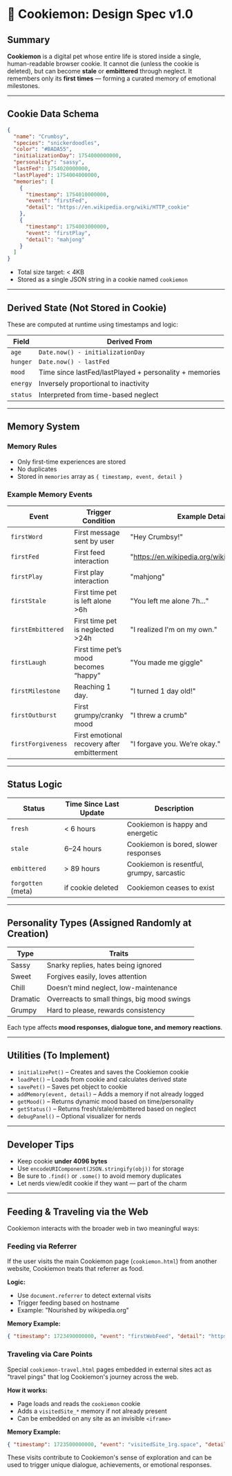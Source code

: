 # 🍪 Cookiemon: Design Spec v1.0

## Summary
**Cookiemon** is a digital pet whose entire life is stored inside a single, human-readable browser cookie. It cannot die (unless the cookie is deleted), but can become **stale** or **embittered** through neglect. It remembers only its **first times** — forming a curated memory of emotional milestones.

---

## Cookie Data Schema

```json
{
  "name": "Crumbsy",
  "species": "snickerdoodles",
  "color": "#BADA55",
  "initializationDay": 1754000000000,
  "personality": "sassy",
  "lastFed": 1754020000000,
  "lastPlayed": 1754004000000,
  "memories": [
    {
      "timestamp": 1754010000000,
      "event": "firstFed",
      "detail": "https://en.wikipedia.org/wiki/HTTP_cookie"
    },
    {
      "timestamp": 1754003000000,
      "event": "firstPlay",
      "detail": "mahjong"
    }
  ]
}
```

- Total size target: < 4KB
- Stored as a single JSON string in a cookie named `cookiemon`

---

## Derived State (Not Stored in Cookie)

These are computed at runtime using timestamps and logic:

| Field       | Derived From                                |
|-------------|----------------------------------------------|
| `age`       | `Date.now() - initializationDay`            |
| `hunger`    | `Date.now() - lastFed`                      |
| `mood`      | Time since lastFed/lastPlayed + personality + memories |
| `energy`    | Inversely proportional to inactivity        |
| `status`    | Interpreted from time-based neglect         |

---

## Memory System

### Memory Rules
- Only first-time experiences are stored
- No duplicates
- Stored in `memories` array as `{ timestamp, event, detail }`

### Example Memory Events

| Event              | Trigger Condition                             | Example Detail                |
|--------------------|-----------------------------------------------|-------------------------------|
| `firstWord`        | First message sent by user                    | "Hey Crumbsy!"                |
| `firstFed`         | First feed interaction                        | "https://en.wikipedia.org/wiki/HTTP_cookie"|
| `firstPlay`        | First play interaction                        | "mahjong"         |
| `firstStale`       | First time pet is left alone >6h              | "You left me alone 7h..."     |
| `firstEmbittered`  | First time pet is neglected >24h              | "I realized I'm on my own."   |
| `firstLaugh`       | First time pet’s mood becomes “happy”         | "You made me giggle"          |
| `firstMilestone`   | Reaching 1 day.                               | "I turned 1 day old!"         |
| `firstOutburst`    | First grumpy/cranky mood                      | "I threw a crumb"             |
| `firstForgiveness` | First emotional recovery after embitterment   | "I forgave you. We’re okay."  |

---

## Status Logic

| Status        | Time Since Last Update     | Description                              |
|---------------|----------------------------|------------------------------------------|
| `fresh`       | < 6 hours                  | Cookiemon is happy and energetic         |
| `stale`       | 6–24 hours                 | Cookiemon is bored, slower responses     |
| `embittered`  | > 89 hours                 | Cookiemon is resentful, grumpy, sarcastic|
| `forgotten` (meta) | if cookie deleted     | Cookiemon ceases to exist                |

---

## Personality Types (Assigned Randomly at Creation)

| Type     | Traits                                         |
|----------|------------------------------------------------|
| Sassy    | Snarky replies, hates being ignored           |
| Sweet    | Forgives easily, loves attention              |
| Chill    | Doesn’t mind neglect, low-maintenance         |
| Dramatic | Overreacts to small things, big mood swings   |
| Grumpy   | Hard to please, rewards consistency           |

Each type affects **mood responses, dialogue tone, and memory reactions**.

---

## Utilities (To Implement)

- `initializePet()` – Creates and saves the Cookiemon cookie
- `loadPet()` – Loads from cookie and calculates derived state
- `savePet()` – Saves pet object to cookie
- `addMemory(event, detail)` – Adds a memory if not already logged
- `getMood()` – Returns dynamic mood based on time/personality
- `getStatus()` – Returns fresh/stale/embittered based on neglect
- `debugPanel()` – Optional visualizer for nerds

---

## Developer Tips

- Keep cookie **under 4096 bytes**
- Use `encodeURIComponent(JSON.stringify(obj))` for storage
- Be sure to `.find()` or `.some()` to avoid memory duplicates
- Let nerds view/edit cookie if they want — part of the charm

---

## Feeding & Traveling via the Web

Cookiemon interacts with the broader web in two meaningful ways:

### Feeding via Referrer

If the user visits the main Cookiemon page (`cookiemon.html`) from another website, Cookiemon treats that referrer as food.

**Logic:**
- Use `document.referrer` to detect external visits
- Trigger feeding based on hostname
- Example: "Nourished by wikipedia.org"

**Memory Example:**
```json
{ "timestamp": 1723490000000, "event": "firstWebFeed", "detail": "https://en.wikipedia.org/wiki/HTTP_cookie" }
```

### Traveling via Care Points

Special `cookiemon-travel.html` pages embedded in external sites act as "travel pings" that log Cookiemon's journey across the web.

**How it works:**
- Page loads and reads the `cookiemon` cookie
- Adds a `visitedSite_*` memory if not already present
- Can be embedded on any site as an invisible `<iframe>`

**Memory Example:**
```json
{ "timestamp": 1723500000000, "event": "visitedSite_1rg.space", "detail": "Visited 1rg.space" }
```

These visits contribute to Cookiemon's sense of exploration and can be used to trigger unique dialogue, achievements, or emotional responses.
